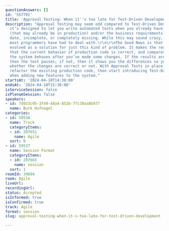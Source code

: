 ```yaml
---
questionAnswers: []
id: '557701'
title: 'Approval Testing: When it''s too late for Test-Driven Development'
description: "Approval Testing may seem odd compared to Test-Driven Development, but
  it’s designed to let you write automated tests when you already have a large codebase
  (that may already be in production) and/or the business requirements are out of
  date, incomplete, or completely missing. While this may sound crazy, it’s something
  most programmers have had to deal with.\r\n\r\nThe Good News is that Approval Testing
  evolved as a solution for just this kind of problem. It makes the reasonable assumption
  that the current behavior of production code is correct, and compares it with how
  the system behaves after you’ve made some changes. If the results are identical
  then the test passes; if not, then it shows you the differences so you can decide
  whether the changes are correct or not. With Approval Tests in place, you can safely
  refactor the existing production code, then start introducing Test-Driven Development
  when adding new features to the system."
startsAt: '2024-04-10T14:30:00'
endsAt: '2024-04-10T15:30:00'
isServiceSession: false
isPlenumSession: false
speakers:
- id: 7d933c95-3f49-48a4-852b-7fc30aa8b977
  name: Burk Hufnagel
categories:
- id: 59536
  name: Track
  categoryItems:
  - id: 207651
    name: Agile
  sort: 0
- id: 59537
  name: Session Format
  categoryItems:
  - id: 207665
    name: session
  sort: 1
roomId: 39694
room: Agile
liveUrl: 
recordingUrl: 
status: Accepted
isInformed: true
isConfirmed: true
track: Agile
format: session
slug: approval-testing-when-it-s-too-late-for-test-driven-development

---
```

